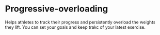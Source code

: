 # Progressive-overloading
Helps athletes to track their progress and persistently overload the weights they lift.
You can set your goals and keep trakc of your latest exercise.
